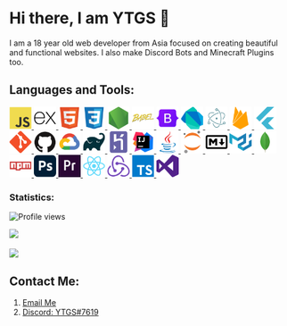 # Hi there, I am YTGS 👋

I am a 18 year old web developer from Asia focused on creating beautiful and functional websites. I also make Discord Bots and Minecraft Plugins too.

## Languages and Tools:
<p align="left"> 
    <a href="https://developer.mozilla.org/en-US/docs/Web/JavaScript"> 
        <img src="https://raw.githubusercontent.com/devicons/devicon/master/icons/javascript/javascript-original.svg" alt="JS" width="40" height="40"/> 
    </a> 
    <a href="https://expressjs.com/"> 
        <img src="https://raw.githubusercontent.com/devicons/devicon/master/icons/express/express-original.svg" alt="JS" width="40" height="40"/> 
    </a>
    <a href="https://expressjs.com/"> 
        <img src="https://raw.githubusercontent.com/devicons/devicon/master/icons/html5/html5-original.svg" alt="JS" width="40" height="40"/> 
    </a>
    <a href="https://expressjs.com/"> 
        <img src="https://raw.githubusercontent.com/devicons/devicon/master/icons/css3/css3-original.svg" alt="JS" width="40" height="40"/> 
    </a>
    <a href="https://expressjs.com/"> 
        <img src="https://raw.githubusercontent.com/devicons/devicon/master/icons/nodejs/nodejs-original.svg" alt="JS" width="40" height="40"/> 
    </a>
    <a href="https://expressjs.com/"> 
        <img src="https://raw.githubusercontent.com/devicons/devicon/master/icons/babel/babel-original.svg" alt="JS" width="40" height="40"/> 
    </a>
    <a href="https://expressjs.com/"> 
        <img src="https://raw.githubusercontent.com/devicons/devicon/master/icons/bootstrap/bootstrap-original.svg" alt="JS" width="40" height="40"/> 
    </a>
    <a href="https://expressjs.com/"> 
        <img src="https://raw.githubusercontent.com/devicons/devicon/master/icons/dart/dart-original.svg" alt="JS" width="40" height="40"/> 
    </a>
    <a href="https://expressjs.com/"> 
        <img src="https://raw.githubusercontent.com/devicons/devicon/master/icons/electron/electron-original.svg" alt="JS" width="40" height="40"/> 
    </a>
    <a href="https://expressjs.com/"> 
        <img src="https://raw.githubusercontent.com/devicons/devicon/master/icons/firebase/firebase-plain.svg" alt="JS" width="40" height="40"/> 
    </a>
    <a href="https://expressjs.com/"> 
        <img src="https://raw.githubusercontent.com/devicons/devicon/master/icons/flutter/flutter-plain.svg" alt="JS" width="40" height="40"/> 
    </a>
    <a href="https://expressjs.com/"> 
        <img src="https://raw.githubusercontent.com/devicons/devicon/master/icons/git/git-plain.svg" alt="JS" width="40" height="40"/> 
    </a>
    <a href="https://expressjs.com/"> 
        <img src="https://raw.githubusercontent.com/devicons/devicon/master/icons/github/github-original.svg" alt="JS" width="40" height="40"/> 
    </a>
    <a href="https://expressjs.com/"> 
        <img src="https://raw.githubusercontent.com/devicons/devicon/master/icons/googlecloud/googlecloud-original.svg" alt="JS" width="40" height="40"/> 
    </a>
    <a href="https://expressjs.com/"> 
        <img src="https://raw.githubusercontent.com/devicons/devicon/master/icons/gradle/gradle-plain.svg" alt="JS" width="40" height="40"/> 
    </a>
    <a href="https://expressjs.com/"> 
        <img src="https://raw.githubusercontent.com/devicons/devicon/master/icons/heroku/heroku-plain.svg" alt="JS" width="40" height="40"/> 
    </a>
    <a href="https://expressjs.com/"> 
        <img src="https://raw.githubusercontent.com/devicons/devicon/master/icons/intellij/intellij-original.svg" alt="JS" width="40" height="40"/> 
    </a>
    <a href="https://expressjs.com/"> 
        <img src="https://raw.githubusercontent.com/devicons/devicon/master/icons/java/java-original.svg" alt="JS" width="40" height="40"/> 
    </a>
    <a href="https://expressjs.com/"> 
        <img src="https://raw.githubusercontent.com/devicons/devicon/master/icons/jupyter/jupyter-original.svg" alt="JS" width="40" height="40"/> 
    </a>
    <a href="https://expressjs.com/"> 
        <img src="https://raw.githubusercontent.com/devicons/devicon/master/icons/markdown/markdown-original.svg" alt="JS" width="40" height="40"/> 
    </a>
    <a href="https://expressjs.com/"> 
        <img src="https://raw.githubusercontent.com/devicons/devicon/master/icons/materialui/materialui-original.svg" alt="JS" width="40" height="40"/> 
    </a>
    <a href="https://expressjs.com/"> 
        <img src="https://raw.githubusercontent.com/devicons/devicon/master/icons/mongodb/mongodb-original.svg" alt="JS" width="40" height="40"/> 
    </a>
    <a href="https://expressjs.com/"> 
        <img src="https://raw.githubusercontent.com/devicons/devicon/master/icons/npm/npm-original-wordmark.svg" alt="JS" width="40" height="40"/> 
    </a>
    <a href="https://expressjs.com/"> 
        <img src="https://raw.githubusercontent.com/devicons/devicon/master/icons/photoshop/photoshop-plain.svg" alt="JS" width="40" height="40"/> 
    </a>
    <a href="https://expressjs.com/"> 
        <img src="https://raw.githubusercontent.com/devicons/devicon/master/icons/premierepro/premierepro-plain.svg" alt="JS" width="40" height="40"/> 
    </a>
    <a href="https://expressjs.com/"> 
        <img src="https://raw.githubusercontent.com/devicons/devicon/master/icons/react/react-original.svg" alt="JS" width="40" height="40"/> 
    </a>
    <a href="https://expressjs.com/"> 
        <img src="https://raw.githubusercontent.com/devicons/devicon/master/icons/redux/redux-original.svg" alt="JS" width="40" height="40"/> 
    </a>
    <a href="https://expressjs.com/"> 
        <img src="https://raw.githubusercontent.com/devicons/devicon/master/icons/typescript/typescript-original.svg" alt="JS" width="40" height="40"/> 
    </a>
    <a href="https://expressjs.com/"> 
        <img src="https://raw.githubusercontent.com/devicons/devicon/master/icons/visualstudio/visualstudio-plain.svg" alt="JS" width="40" height="40"/> 
    </a>
</p>

### Statistics:
![Profile views](https://komarev.com/ghpvc/?username=ytgs5148&style=flat-square&color=blueviolet)

<p><img src="https://github-readme-stats.vercel.app/api/top-langs/?username=ytgs5148&langs_count=10&layout=compact&card_width=445&bg_color=1F1D2EFF&text_color=FDFDFDFF&title_color=EA9A97&hide_border=true"></p>

<p><img align="center" src="https://github-readme-streak-stats.herokuapp.com/?user=ytgs5148&theme=dark&currStreakNumber=EB6F92&background=1f1d2e&border=1f1d2e&ring=F5C076&fire=EA9A97&currStreakLabel=9CCFD8"/></p>

## Contact Me:
1. [Email Me](ytgs.gaming@gmail.com)
2. [Discord: YTGS#7619](https://discord.com/)
